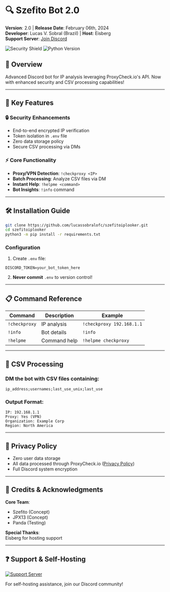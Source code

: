 # 🔍 Szefito Bot 2.0

**Version**: 2.0 | **Release Date**: February 06th, 2024  
**Developer**: Lucas V. Sobral (Brazil) | **Host**: Eisberg  
**Support Server**: [Join Discord](https://discord.gg/FHhvkRvgMH)

![Security Shield](https://img.shields.io/badge/Security-Level_2-green) 
![Python Version](https://img.shields.io/badge/Python-3.8%2B-blue)

## 🌟 Overview
Advanced Discord bot for IP analysis leveraging ProxyCheck.io's API. Now with enhanced security and CSV processing capabilities!

---

## 🚀 Key Features
### 🔒 Security Enhancements
- End-to-end encrypted IP verification
- Token isolation in `.env` file
- Zero data storage policy
- Secure CSV processing via DMs

### ⚡ Core Functionality
- **Proxy/VPN Detection**: `!checkproxy <IP>`
- **Batch Processing**: Analyze CSV files via DM
- **Instant Help**: `!helpme <command>`
- **Bot Insights**: `!info` command

---

## 🛠️ Installation Guide
```bash
git clone https://github.com/lucassobralofc/szefitoiplooker.git
cd szefitoiplooker
python3 -m pip install -r requirements.txt
```

### Configuration
1. Create `.env` file:
```env
DISCORD_TOKEN=your_bot_token_here
```

2. **Never commit** `.env` to version control!

---

## 📋 Command Reference
| Command | Description | Example |
|---------|-------------|---------|
| `!checkproxy` | IP analysis | `!checkproxy 192.168.1.1` |
| `!info` | Bot details | `!info` |
| `!helpme` | Command help | `!helpme checkproxy` |

---

## 📁 CSV Processing
### DM the bot with CSV files containing:
```csv
ip_address;usernames;last_use_unix;last_use
```

### Output Format:
```
IP: 192.168.1.1
Proxy: Yes (VPN)
Organization: Example Corp
Region: North America
```

---

## 🔐 Privacy Policy
- Zero user data storage
- All data processed through ProxyCheck.io ([Privacy Policy](https://proxycheck.io/privacy))
- Full Discord system encryption

---

## 🙌 Credits & Acknowledgments
**Core Team**:  
- Szefito (Concept)  
- JPX13 (Concept)  
- Panda (Testing)  

**Special Thanks**:  
Eisberg for hosting support

---

## ❓ Support & Self-Hosting
[![Support Server](https://img.shields.io/discord/849576827627339776?label=Support%20Server&style=for-the-badge)](https://discord.gg/FHhvkRvgMH)

For self-hosting assistance, join our Discord community!
